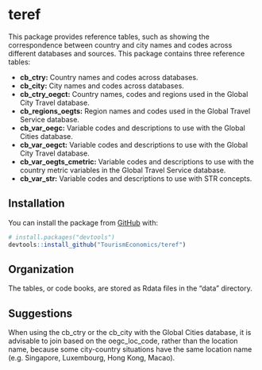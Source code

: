
<!-- README.md is generated from README.Rmd. Please edit that file -->

# teref

<!-- badges: start -->

<!-- badges: end -->

This package provides reference tables, such as showing the
correspondence between country and city names and codes across different
databases and sources. This package contains three reference tables:

  - **cb\_ctry:** Country names and codes across databases.  
  - **cb\_city:** City names and codes across databases.
  - **cb\_ctry\_oegct:** Country names, codes and regions used in the
    Global City Travel database.
  - **cb\_regions\_oegts:** Region names and codes used in the Global
    Travel Service database.
  - **cb\_var\_oegc:** Variable codes and descriptions to use with the
    Global Cities database.
  - **cb\_var\_oegct:** Variable codes and descriptions to use with the
    Global City Travel database.
  - **cb\_var\_oegts\_cmetric:** Variable codes and descriptions to use
    with the country metric variables in the Global Travel Service
    database.
  - **cb\_var\_str:** Variable codes and descriptions to use
    with STR concepts.  

## Installation

You can install the package from [GitHub](https://github.com/) with:

``` r
# install.packages("devtools")
devtools::install_github("TourismEconomics/teref")
```

## Organization

The tables, or code books, are stored as Rdata files in the “data”
directory.

## Suggestions

When using the cb\_ctry or the cb\_city with the Global Cities database,
it is advisable to join based on the oegc\_loc\_code, rather than the
location name, because some city-country situations have the same
location name (e.g. Singapore, Luxembourg, Hong Kong, Macao).
